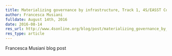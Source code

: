 ```yaml
---
title: Materializing governance by infrastructure, Track 1, 4S/EASST Conference
author: Francesca Musiani
fulldate: August 14th, 2016
date: 2016-08-14
res_url: http://www.4sonline.org/blog/post/materializing_governance_by_infrastructure
res_type: article
---
```

Francesca Musiani blog post

